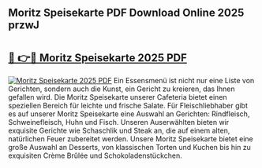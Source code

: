 ## Moritz Speisekarte PDF Download Online 2025 przwJ

# <h2><a href="http://gc5qa66.nevu.top/?p=Moritz+Speisekarte">🔗 👉🔴 Moritz Speisekarte 2025 PDF</a></h2>

[![Moritz Speisekarte 2025 PDF](https://i.imgur.com/dBaPXMq.png)](http://gc5qa66.nevu.top/?p=Moritz+Speisekarte)
Ein Essensmenü ist nicht nur eine Liste von Gerichten, sondern auch die Kunst, ein Gericht zu kreieren, das Ihnen gefallen wird. Die Moritz Speisekarte unserer Cafeteria bietet einen speziellen Bereich für leichte und frische Salate. Für Fleischliebhaber gibt es auf unserer Moritz Speisekarte eine Auswahl an Gerichten: Rindfleisch, Schweinefleisch, Huhn und Fisch. Unseren Auserwählten bieten wir exquisite Gerichte wie Schaschlik und Steak an, die auf einem alten, natürlichen Feuer zubereitet werden. Unsere Moritz Speisekarte bietet eine große Auswahl an Desserts, von klassischen Torten und Kuchen bis hin zu exquisiten Crème Brûlée und Schokoladenstückchen.
